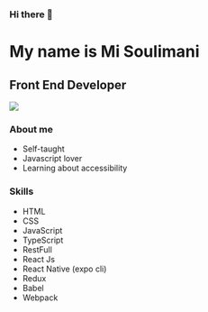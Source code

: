 ### Hi there 👋
My name is Mi Soulimani
=======================

Front End Developer
-------------------
![](https://images.pexels.com/photos/270366/pexels-photo-270366.jpeg?auto=compress&cs=tinysrgb&w=600)

### About me

*   Self-taught
*   Javascript lover
*   Learning about accessibility


### Skills

*   HTML
*   CSS
*   JavaScript
*   TypeScript
*   RestFull
*   React Js
*   React Native (expo cli)
*   Redux
*   Babel
*   Webpack
